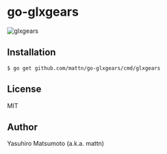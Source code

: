 # go-glxgears

![glxgears](https://raw.githubusercontent.com/mattn/go-glxgars/master/screenshot.gif)

## Installation

```
$ go get github.com/mattn/go-glxgears/cmd/glxgears
```

## License

MIT

## Author

Yasuhiro Matsumoto (a.k.a. mattn)
